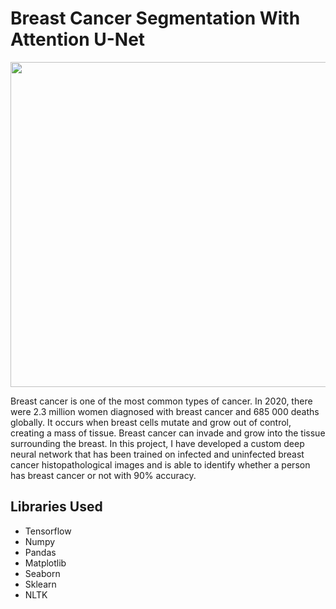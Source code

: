 # Breast Cancer Segmentation With Attention U-Net
<p align="center">
</p>
<img src="https://lymphapress.com/wp-content/uploads/2021/10/LP_BlogPost_6.jpg" width="1500" height="520">
<p>Breast cancer is one of the most common types of cancer. In 2020, there were 2.3 million women diagnosed with breast cancer and 685 000 deaths globally.  It occurs when breast cells mutate and grow out of control, creating a mass of tissue. Breast cancer can invade and grow into the tissue surrounding the breast. In this project, I have developed a custom deep neural network that has been trained on infected and uninfected breast cancer histopathological images and is able to identify whether a person has breast cancer or not with 90% accuracy. </p>
<h2>Libraries Used</h2>
<ul>
  <li>Tensorflow</li>
  <li>Numpy</li>
  <li>Pandas </li>
  <li>Matplotlib</li>
  <li>Seaborn</li>
  <li>Sklearn</li>
  <li>NLTK</li>
</ul>
